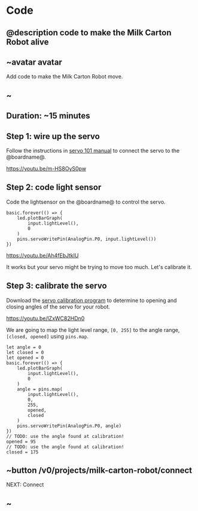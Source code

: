 # Code

## @description code to make the Milk Carton Robot alive

## ~avatar avatar

Add code to make the Milk Carton Robot move.

## ~

## Duration: ~15 minutes

## Step 1: wire up the servo

Follow the instructions in [servo 101 manual](/device/servo) to connect the servo to the @boardname@.

https://youtu.be/m-HS8OyS0pw

## Step 2: code light sensor

Code the lightsensor on the @boardname@ to control the servo.

```blocks
basic.forever(() => {
    led.plotBarGraph(
        input.lightLevel(),
        0
    )
    pins.servoWritePin(AnalogPin.P0, input.lightLevel())
})
```

https://youtu.be/Ah4fEbJtklU

It works but your servo might be trying to move too much. Let's calibrate it.

## Step 3: calibrate the servo

Download the [servo calibration program](/examples/servo-calibrator) to determine 
to opening and closing angles of the servo for your robot.

https://youtu.be/lZxWC82HDn0

We are going to map the light level range, ``[0, 255]`` to the
angle range, ``[closed, opened]`` using ``pins.map``.

```blocks
let angle = 0
let closed = 0
let opened = 0
basic.forever(() => {
    led.plotBarGraph(
        input.lightLevel(),
        0
    )
    angle = pins.map(
        input.lightLevel(),
        0,
        255,
        opened,
        closed
    )
    pins.servoWritePin(AnalogPin.P0, angle)
})
// TODO: use the angle found at calibration!
opened = 95
// TODO: use the angle found at calibration!
closed = 175
```


## ~button /v0/projects/milk-carton-robot/connect
NEXT: Connect
## ~